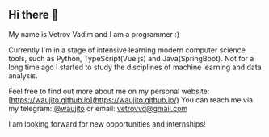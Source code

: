 ## Hi there 👋

My name is Vetrov Vadim and I am a programmer :) 

Currently I'm in a stage of intensive learning modern computer science tools, such as Python, TypeScript(Vue.js) and Java(SpringBoot). Not for a long time ago I started to study the disciplines of machine learning and data analysis. 

Feel free to find out more about me on my personal website: [https://waujito.github.io](https://waujito.github.io/)
You can reach me via my telegram: [@waujito](https://t.me/waujito) or email: [vetrovvd@gmail.com](mailto:vetrovvd@gmail.com)

I am looking forward for new opportunities and internships!

